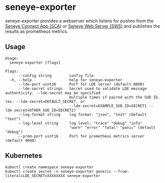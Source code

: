 # seneye-exporter

seneye-exporter provides a webserver which listens for pushes from the [Seneye Connect App (SCA)](https://sca.seneye.com/) or [Seneye Web Server (SWS)](https://www.seneye.com/store/seneye-web-server.html) and publishes the results as prometheus metrics.

## Usage
```
Usage:
  seneye-exporter [flags]

Flags:
      --config string        config file
  -h, --help                 help for seneye-exporter
      --lde-port uint16      Port for LDE server (default 8080)
      --lde-secret strings   Secret used to validate LDE message authenticity. --lde-secret may be specified
                             multiple times if paired with the SUD ID. (ex. --lde-secret=DEFAULT_SECRET, or
                             --lde-secret=EXAMPLE_SUD_ID=SECRET1 --lde-secret=OTHER_SUD_ID=SECRET2)
      --log-format string    log format: "json", "text" (default "text")
      --log-level string     log level: "trace" "debug" "info" 
                             "warn" "error" "fatal" "panic" (default "debug")
      --prom-port uint16     Port for prometheus metrics server (default 9090)
```

## Kubernetes
```
kubectl create namespace seneye-exporter
kubectl create secret -n seneye-exporter generic --from-literal=LDE_SECRET=XXXXXXXX seneye-exporter
```